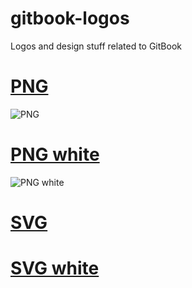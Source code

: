 gitbook-logos
=============

Logos and design stuff related to GitBook


# [PNG](https://raw.github.com/GitbookIO/gitbook-logos/master/gitbook.png)
![PNG](https://raw.github.com/GitbookIO/gitbook-logos/master/gitbook.png)

# [PNG white](https://raw.github.com/GitbookIO/gitbook-logos/master/gitbook-white.png)
![PNG white](https://raw.github.com/GitbookIO/gitbook-logos/master/gitbook-white.png)


# [SVG](https://raw.github.com/GitbookIO/gitbook-logos/master/gitbook.svg)

# [SVG white](https://raw.github.com/GitbookIO/gitbook-logos/master/gitbook-white.svg)
